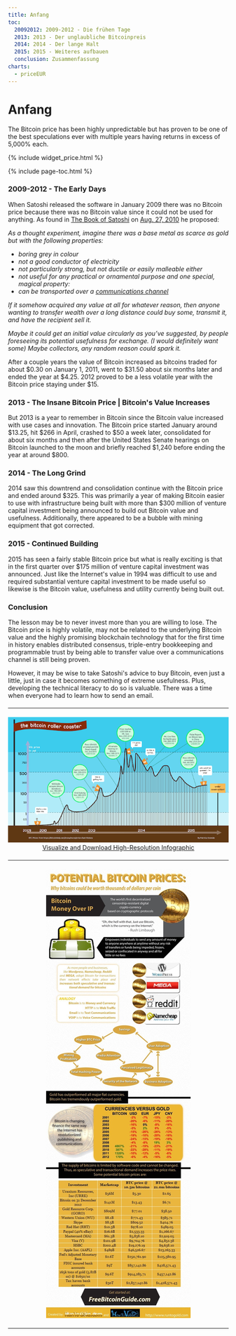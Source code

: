 ```yaml
---
title: Anfang
toc:
  20092012: 2009-2012 - Die frühen Tage
  2013: 2013 - Der unglaubliche Bitcoinpreis
  2014: 2014 - Der lange Halt
  2015: 2015 - Weiteres aufbauen
  conclusion: Zusammenfassung
charts:
  - priceEUR
---
```



<h1><b>Anfang</b></h1>
<canvas id="price-chart-eur" class="chart" height="150" style="width:100%;"></canvas>
<p>The Bitcoin price has been highly unpredictable but has proven to be one of the best speculations ever with multiple years having returns in excess of 5,000% each.

{% include widget_price.html %}

{% include page-toc.html %}

<h3 id="20092012">2009-2012 - The Early Days</h3>
<p>When Satoshi released the software in January 2009 there was no Bitcoin price because there was no Bitcoin value since it could not be used for anything. As found in <a href="/book-of-satoshi-review/">The Book of Satoshi</a> on <a href="http://www.runtogold.com/bookofsatoshi">Aug. 27, 2010</a> he proposed:
<p>
<i>As a thought experiment, imagine there was a base metal as scarce as gold but with the following properties:
<p>
<ul>
  <li>boring grey in colour</li>
  <li>not a good conductor of electricity</li>
  <li>not particularly strong, but not ductile or easily malleable either</li>
  <li>not useful for any practical or ornamental purpose and one special, magical property:</li>
  <li>can be transported over a <a href="https://en.wikipedia.org/wiki/Channel_(communications)">communications channel</a>
</ul>
<p></p>
<p>If it somehow acquired any value at all for whatever reason, then anyone wanting to transfer wealth over a long distance could buy some, transmit it, and have the recipient sell it.
<p>Maybe it could get an initial value circularly as you’ve suggested, by people foreseeing its potential usefulness for exchange. (I would definitely want some) Maybe collectors, any random reason could spark it.</i></p>
<p>
<p>After a couple years the value of Bitcoin increased as bitcoins traded for about $0.30 on January 1, 2011, went to $31.50 about six months later and ended the year at $4.25. 2012 proved to be a less volatile year with the Bitcoin price staying under $15.
<h3 id="2013">2013 - The Insane Bitcoin Price | Bitcoin's Value Increases</h3>
<p>But 2013 is a year to remember in Bitcoin since the Bitcoin value increased with use cases and innovation. The Bitcoin price started January around $13.25, hit $266 in April, crashed to $50 a week later, consolidated for about six months and then after the United States Senate hearings on Bitcoin launched to the moon and briefly reached $1,240 before ending the year at around $800.
<h3 id="2014">2014 - The Long Grind</h3>
<p>2014 saw this downtrend and consolidation continue with the Bitcoin price and ended around $325. This was primarily a year of making Bitcoin easier to use with infrastructure being built with more than $300 million of venture capital investment being announced to build out Bitcoin value and usefulness. Additionally, there appeared to be a bubble with mining equipment that got corrected.
<h3 id="2015">2015 - Continued Building</h3>
<p>2015 has seen a fairly stable Bitcoin price but what is really exciting is that in the first quarter over $175 million of venture capital investment was announced. Just like the Internet's value in 1994 was difficult to use and required substantial venture capital investment to be made useful so likewise is the Bitcoin value, usefulness and utility currently being built out.
<h3 id="conclusion">Conclusion</h3>
<p>The lesson may be to never invest more than you are willing to lose. The Bitcoin price is highly volatile, may not be related to the underlying Bitcoin value and the highly promising blockchain technology that for the first time in history enables distributed consensus, triple-entry bookkeeping and programmable trust by being able to transfer value over a communications channel is still being proven.
<p></p>
<p>However, it may be wise to take Satoshi's advice to buy Bitcoin, even just a little, just in case it becomes something of extreme usefulness. Plus, developing the technical literacy to do so is valuable. There was a time when everyone had to learn how to send an email.
<hr style="width: 100%; margin: 20px 0; color: #eee;" />
<center><img src="/images/bitcoin-price-rollercoaster.png">
<a href="/images/bitcoin-price-rollercoaster-high-resolution.png" target="_blank">Visualize and Download High-Resolution Infographic</a></center>
<hr style="width: 100%; margin: 20px 0; color: #eee;" />
<center><img src="/images/potential-bitcoin-prices.jpg">
<hr style="width: 100%; margin: 20px 0; color: #eee;" />
